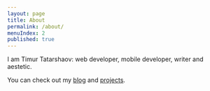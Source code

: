 ```yaml
---
layout: page
title: About
permalink: /about/
menuIndex: 2
published: true
---
```


I am Timur Tatarshaov: web developer, mobile developer, writer and aestetic.

You can check out my [blog](/) and [projects](/projects/).


